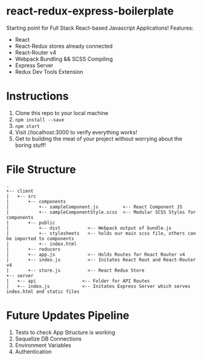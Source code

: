 # react-redux-express-boilerplate
Starting point for Full Stack React-based Javascript Applications!
Features:
* React
* React-Redux stores already connected
* React-Router v4
* Webpack Bundling && SCSS Compiling
* Express Server
* Redux Dev Tools Extension


# Instructions
1. Clone this repo to your local machine
2. `npm install --save`
3. `npm start`
4. Visit //localhost:3000 to verify everything works!
5. Get to building the meat of your project without worrying about the boring stuff!

# File Structure
```
.
+-- client
|   +-- src
|       +-- components      
|           +-- sampleComponent.js         <-- React Component JS
|           +-- sampleComponentStyle.scss  <-- Modular SCSS Styles for components
|       +-- public
|           +-- dist          <-- Webpack output of bundle.js
|           +-- stylesheets   <-- holds our main scss file, others can be imported to components
|           +-- index.html   
|       +-- reducers
|       +-- app.js            <-- Holds Routes for React Router v4
|       +-- index.js          <-- Initates React Rout and React-Router v4
|       +-- store.js          <-- React Redux Store
+-- server
|   +-- api                 <-- Folder for API Routes
|   +-- index.js            <-- Initates Express Server which serves index.html and static files
```


# Future Updates Pipeline
1. Tests to check App Structure is working
2. Sequelize DB Connections
3. Environment Variables
4. Authentication
